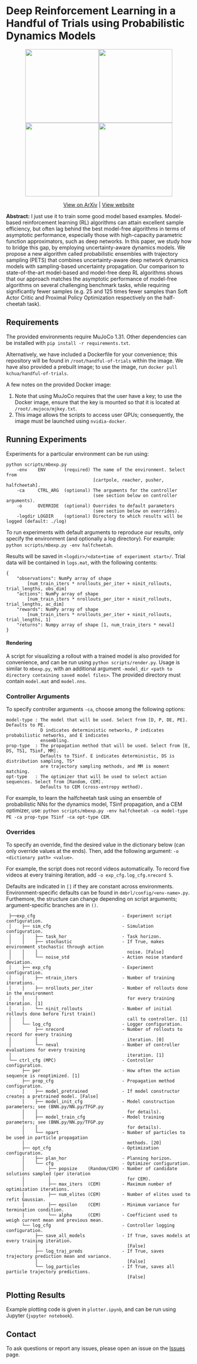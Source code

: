 # Deep Reinforcement Learning in a Handful of Trials using Probabilistic Dynamics Models

<p align=center>
<img src="img/cartpole.png" width=200><img src="img/reacher.png" width=200><img src="img/pusher.png" width=200><img src="img/halfcheetah.png" width=200>
</p>

<p align="center">
  <a href="https://arxiv.org/abs/1805.12114">View on ArXiv</a>
  |
  <a href="https://sites.google.com/view/drl-in-a-handful-of-trials/home">View website</a>
</p>

**Abstract:** 
I just use it to train some good model based examples. Model-based reinforcement learning (RL) algorithms can attain excellent sample
efficiency, but often lag behind the best model-free algorithms in terms of asymptotic performance,
especially those with high-capacity parametric function approximators, such as deep networks.
In this paper, we study how to bridge this gap, by employing uncertainty-aware dynamics models.
We propose a new algorithm called probabilistic ensembles with trajectory sampling (PETS) that
combines uncertainty-aware deep network dynamics models with sampling-based uncertainty propagation.
Our comparison to state-of-the-art model-based and model-free deep RL algorithms shows that our
approach matches the asymptotic performance of model-free algorithms on several challenging
benchmark tasks, while requiring significantly fewer samples (e.g. 25 and 125 times fewer samples
than Soft Actor Critic and Proximal Policy Optimization respectively on the half-cheetah task).

## Requirements

The provided environments require MuJoCo 1.31. Other dependencies can be installed with `pip install -r requirements.txt`.

Alternatively, we have included a Dockerfile for your convenience; this repository will be found in `/root/handful-of-trials` within the image.
We have also provided a prebuilt image; to use the image, run `docker pull kchua/handful-of-trials`.

A few notes on the provided Docker image:
1. Note that using MuJoCo requires that the user have a key; to use the Docker image, ensure that the key is mounted so that it is located at `/root/.mujoco/mjkey.txt`.
2. This image allows the scripts to access user GPUs; consequently, the image must be launched using `nvidia-docker`.

## Running Experiments

Experiments for a particular environment can be run using:

```
python scripts/mbexp.py
    -env    ENV       (required) The name of the environment. Select from
                                 [cartpole, reacher, pusher, halfcheetah].
    -ca     CTRL_ARG  (optional) The arguments for the controller
                                 (see section below on controller arguments).
    -o      OVERRIDE  (optional) Overrides to default parameters
                                 (see section below on overrides).
    -logdir LOGDIR    (optional) Directory to which results will be logged (default: ./log)
```

To run experiments with default arguments to reproduce our results, only specify the environment (and optionally a log directory). For example: `python scripts/mbexp.py -env halfcheetah`.

Results will be saved in `<logdir>/<date+time of experiment start>/`.
Trial data will be contained in `logs.mat`, with the following contents:

```
{
    "observations": NumPy array of shape
        [num_train_iters * nrollouts_per_iter + ninit_rollouts, trial_lengths, obs_dim]
    "actions": NumPy array of shape
        [num_train_iters * nrollouts_per_iter + ninit_rollouts, trial_lengths, ac_dim]
    "rewards": NumPy array of shape
        [num_train_iters * nrollouts_per_iter + ninit_rollouts, trial_lengths, 1]
    "returns": Numpy array of shape [1, num_train_iters * neval]
}
```

#### Rendering

A script for visualizing a rollout with a trained model is also provided for convenience, and can be run using `python scripts/render.py`. Usage is similar to `mbexp.py`, with an additional argument `-model_dir <path to directory containing saved model files>`. The provided directory must contain `model.mat` and `model.nns`.

### Controller Arguments

To specify controller arguments `-ca`, choose among the following options:

```
model-type : The model that will be used. Select from [D, P, DE, PE]. Defaults to PE.
             D indicates deterministic networks, P indicates probabilistic networks, and E indicates
             ensembling.
prop-type  : The propagation method that will be used. Select from [E, DS, TS1, TSinf, MM].
             Defaults to TSinf. E indicates deterministic, DS is distribution sampling, TS*
             are trajectory sampling methods, and MM is moment matching.
opt-type   : The optimizer that will be used to select action sequences. Select from [Random, CEM].
             Defaults to CEM (cross-entropy method).
```

For example, to learn the halfcheetah task using an ensemble of probabilistic NNs for the dynamics model, TSinf propagation, and a CEM optimizer, use: `python scripts/mbexp.py -env halfcheetah -ca model-type PE -ca prop-type TSinf -ca opt-type CEM`.

### Overrides

To specify an override, find the desired value in the dictionary below (can only override values at the ends).
Then, add the following argument: `-o <dictionary path> <value>`.

For example, the script does not record videos automatically. To record five videos at every training iteration,
add `-o exp_cfg.log_cfg.nrecord 5`.

Defaults are indicated in `[]` if they are constant across environments. Environment-specific defaults can be found in `dmbrl/config/<env-name>.py`.
Furthemore, the structure can change depending on script arguments; argument-specific branches are in `()`.

```
 ├──exp_cfg                                 - Experiment script configuration.
 │    ├── sim_cfg                           - Simulation configuration.
 │    │    ├── task_hor                     - Task horizon.
 │    │    ├── stochastic                   - If True, makes environment stochastic through action
 │    │    │                                  noise. [False]
 │    │    └── noise_std                    - Action noise standard deviation.
 │    ├── exp_cfg                           - Experiment configuration.
 │    │    ├── ntrain_iters                 - Number of training iterations.
 │    │    ├── nrollouts_per_iter           - Number of rollouts done in the environment
 │    │    │                                  for every training iteration. [1]
 │    │    └── ninit_rollouts               - Number of initial rollouts done before first train()
 │    │                                       call to controller. [1]
 │    └── log_cfg                           - Logger configuration.
 │         ├── nrecord                      - Number of rollouts to record for every training
 │         │                                  iteration. [0]
 │         └── neval                        - Number of controller evaluations for every training
 │                                            iteration. [1]
 └── ctrl_cfg (MPC)                         - Controller configuration.
      ├── per                               - How often the action sequence is reoptimized. [1]
      ├── prop_cfg                          - Propagation method configuration.
      │    ├── model_pretrained             - If model constructor creates a pretrained model. [False]
      │    ├── model_init_cfg               - Model construction parameters; see (BNN.py/NN.py/TFGP.py
      │    │                                  for details).
      │    ├── model_train_cfg              - Model training parameters; see (BNN.py/NN.py/TFGP.py
      │    │                                  for details).
      │    └── npart                        - Number of particles to be used in particle propagation
      │                                       methods. [20]
      ├── opt_cfg                           - Optimization configuration.
      │    ├── plan_hor                     - Planning horizon.
      │    └── cfg                          - Optimizer configuration.
      │         ├── popsize    (Random/CEM) - Number of candidate solutions sampled (per iteration
      │         │                             for CEM).
      │         ├── max_iters  (CEM)        - Maximum number of optimization iterations.
      │         ├── num_elites (CEM)        - Number of elites used to refit Gaussian.
      │         ├── epsilon    (CEM)        - Minimum variance for termination condition.
      │         └── alpha      (CEM)        - Coefficient used to weigh current mean and previous mean.
      └── log_cfg                           - Controller logging configuration.
           ├── save_all_models              - If True, saves models at every training iteration.
           │                                  [False]
           ├── log_traj_preds               - If True, saves trajectory prediction mean and variance.
           │                                  [False]
           └── log_particles                - If True, saves all particle trajectory predictions.
                                              [False]
```

## Plotting Results

Example plotting code is given in `plotter.ipynb`, and can be run using Jupyter (`jupyter notebook`).

## Contact

To ask questions or report any issues, please open an issue on the [Issues](https://github.com/kchua/handful-of-trials/issues) page.
